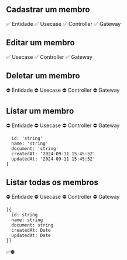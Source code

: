 ## Cadastrar um membro
✅ Entidade
✅ Usecase
✅ Controller
✅ Gateway

## Editar um membro
✅ Usecase
✅ Controller
✅ Gateway

## Deletar um membro
⛔ Entidade
⛔ Usecase
⛔ Controller
⛔ Gateway

## Listar um membro
⛔ Entidade
⛔ Usecase
⛔ Controller
⛔ Gateway

```{
  id: 'string'
  name: 'string'
  document: 'string'
  createdAt: '2024-09-11 15:45:52'
  updatedAt: '2024-09-11 15:45:52'
}
```


## Listar todas os membros
⛔ Entidade
⛔ Usecase
⛔ Controller
⛔ Gateway

```
[{
  id: string
  name: string
  document: string
  createdAt: Date
  updatedAt: Date
}]
```


✅⛔